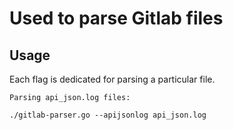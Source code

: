 # Used to parse Gitlab files

## Usage

Each flag is dedicated for parsing a particular file.

```
Parsing api_json.log files:

./gitlab-parser.go --apijsonlog api_json.log

```
